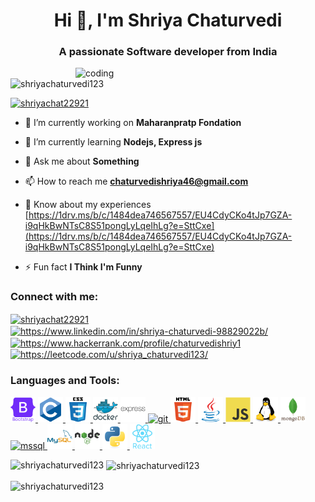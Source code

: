 <h1 align="center">Hi 👋, I'm Shriya Chaturvedi</h1>
<h3 align="center">A passionate Software developer from India</h3>
<img align="right" alt="coding" width="400px" src="https://media.tenor.com/2nKSTDDekOgAAAAM/coding-kira.gif">
<p align="left"> <img src="https://komarev.com/ghpvc/?username=shriyachaturvedi123&label=Profile%20views&color=0e75b6&style=flat" alt="shriyachaturvedi123" /> </p>

<p align="left"> <a href="https://twitter.com/shriyachat22921" target="blank"><img src="https://img.shields.io/twitter/follow/shriyachat22921?logo=twitter&style=for-the-badge" alt="shriyachat22921" /></a> </p>

- 🔭 I’m currently working on **Maharanpratp Fondation**

- 🌱 I’m currently learning **Nodejs, Express js**

- 💬 Ask me about **Something**

- 📫 How to reach me **chaturvedishriya46@gmail.com**

- 📄 Know about my experiences [https://1drv.ms/b/c/1484dea746567557/EU4CdyCKo4tJp7GZA-i9qHkBwNTsC8S51pongLyLqeIhLg?e=SttCxe](https://1drv.ms/b/c/1484dea746567557/EU4CdyCKo4tJp7GZA-i9qHkBwNTsC8S51pongLyLqeIhLg?e=SttCxe)

- ⚡ Fun fact **I Think I'm Funny**

<h3 align="left">Connect with me:</h3>
<p align="left">
<a href="https://twitter.com/shriyachat22921" target="blank"><img align="center" src="https://raw.githubusercontent.com/rahuldkjain/github-profile-readme-generator/master/src/images/icons/Social/twitter.svg" alt="shriyachat22921" height="30" width="40" /></a>
<a href="https://linkedin.com/in/https://www.linkedin.com/in/shriya-chaturvedi-98829022b/" target="blank"><img align="center" src="https://raw.githubusercontent.com/rahuldkjain/github-profile-readme-generator/master/src/images/icons/Social/linked-in-alt.svg" alt="https://www.linkedin.com/in/shriya-chaturvedi-98829022b/" height="30" width="40" /></a>
<a href="https://www.hackerrank.com/https://www.hackerrank.com/profile/chaturvedishriy1" target="blank"><img align="center" src="https://raw.githubusercontent.com/rahuldkjain/github-profile-readme-generator/master/src/images/icons/Social/hackerrank.svg" alt="https://www.hackerrank.com/profile/chaturvedishriy1" height="30" width="40" /></a>
<a href="https://www.leetcode.com/https://leetcode.com/u/shriya_chaturvedi123/" target="blank"><img align="center" src="https://raw.githubusercontent.com/rahuldkjain/github-profile-readme-generator/master/src/images/icons/Social/leet-code.svg" alt="https://leetcode.com/u/shriya_chaturvedi123/" height="30" width="40" /></a>
</p>

<h3 align="left">Languages and Tools:</h3>
<p align="left"> <a href="https://getbootstrap.com" target="_blank" rel="noreferrer"> <img src="https://raw.githubusercontent.com/devicons/devicon/master/icons/bootstrap/bootstrap-plain-wordmark.svg" alt="bootstrap" width="40" height="40"/> </a> <a href="https://www.cprogramming.com/" target="_blank" rel="noreferrer"> <img src="https://raw.githubusercontent.com/devicons/devicon/master/icons/c/c-original.svg" alt="c" width="40" height="40"/> </a> <a href="https://www.w3schools.com/css/" target="_blank" rel="noreferrer"> <img src="https://raw.githubusercontent.com/devicons/devicon/master/icons/css3/css3-original-wordmark.svg" alt="css3" width="40" height="40"/> </a> <a href="https://www.docker.com/" target="_blank" rel="noreferrer"> <img src="https://raw.githubusercontent.com/devicons/devicon/master/icons/docker/docker-original-wordmark.svg" alt="docker" width="40" height="40"/> </a> <a href="https://expressjs.com" target="_blank" rel="noreferrer"> <img src="https://raw.githubusercontent.com/devicons/devicon/master/icons/express/express-original-wordmark.svg" alt="express" width="40" height="40"/> </a> <a href="https://git-scm.com/" target="_blank" rel="noreferrer"> <img src="https://www.vectorlogo.zone/logos/git-scm/git-scm-icon.svg" alt="git" width="40" height="40"/> </a> <a href="https://www.w3.org/html/" target="_blank" rel="noreferrer"> <img src="https://raw.githubusercontent.com/devicons/devicon/master/icons/html5/html5-original-wordmark.svg" alt="html5" width="40" height="40"/> </a> <a href="https://www.java.com" target="_blank" rel="noreferrer"> <img src="https://raw.githubusercontent.com/devicons/devicon/master/icons/java/java-original.svg" alt="java" width="40" height="40"/> </a> <a href="https://developer.mozilla.org/en-US/docs/Web/JavaScript" target="_blank" rel="noreferrer"> <img src="https://raw.githubusercontent.com/devicons/devicon/master/icons/javascript/javascript-original.svg" alt="javascript" width="40" height="40"/> </a> <a href="https://www.linux.org/" target="_blank" rel="noreferrer"> <img src="https://raw.githubusercontent.com/devicons/devicon/master/icons/linux/linux-original.svg" alt="linux" width="40" height="40"/> </a> <a href="https://www.mongodb.com/" target="_blank" rel="noreferrer"> <img src="https://raw.githubusercontent.com/devicons/devicon/master/icons/mongodb/mongodb-original-wordmark.svg" alt="mongodb" width="40" height="40"/> </a> <a href="https://www.microsoft.com/en-us/sql-server" target="_blank" rel="noreferrer"> <img src="https://www.svgrepo.com/show/303229/microsoft-sql-server-logo.svg" alt="mssql" width="40" height="40"/> </a> <a href="https://www.mysql.com/" target="_blank" rel="noreferrer"> <img src="https://raw.githubusercontent.com/devicons/devicon/master/icons/mysql/mysql-original-wordmark.svg" alt="mysql" width="40" height="40"/> </a> <a href="https://nodejs.org" target="_blank" rel="noreferrer"> <img src="https://raw.githubusercontent.com/devicons/devicon/master/icons/nodejs/nodejs-original-wordmark.svg" alt="nodejs" width="40" height="40"/> </a> <a href="https://www.python.org" target="_blank" rel="noreferrer"> <img src="https://raw.githubusercontent.com/devicons/devicon/master/icons/python/python-original.svg" alt="python" width="40" height="40"/> </a> <a href="https://reactjs.org/" target="_blank" rel="noreferrer"> <img src="https://raw.githubusercontent.com/devicons/devicon/master/icons/react/react-original-wordmark.svg" alt="react" width="40" height="40"/> </a> </p>

<p><img align="left" src="https://github-readme-stats.vercel.app/api/top-langs?username=shriyachaturvedi123&show_icons=true&locale=en&layout=compact" alt="shriyachaturvedi123" /></p>

<p>&nbsp;<img align="center" src="https://github-readme-stats.vercel.app/api?username=shriyachaturvedi123&show_icons=true&locale=en" alt="shriyachaturvedi123" /></p>

<p><img align="center" src="https://github-readme-streak-stats.herokuapp.com/?user=shriyachaturvedi123&" alt="shriyachaturvedi123" /></p>

